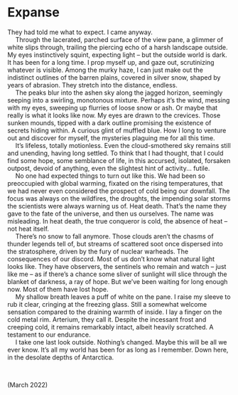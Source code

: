 # Expanse
<!-- #QUARK LIVE -->

They had told me what to expect. I came anyway.  
&emsp; Through the lacerated, parched surface of the view pane, a glimmer of white slips through, trailing the piercing echo of a harsh landscape outside. My eyes instinctively squint, expecting light – but the outside world is dark. It has been for a long time. I prop myself up, and gaze out, scrutinizing whatever is visible. Among the murky haze, I can just make out the indistinct outlines of the barren plains, covered in silver snow, shaped by years of abrasion. They stretch into the distance, endless.  
&emsp; The peaks blur into the ashen sky along the jagged horizon, seemingly seeping into a swirling, monotonous mixture. Perhaps it’s the wind, messing with my eyes, sweeping up flurries of loose snow or ash. Or maybe that really is what it looks like now. My eyes are drawn to the crevices. Those sunken mounds, tipped with a dark outline promising the existence of secrets hiding within. A curious glint of muffled blue. How I long to venture out and discover for myself, the mysteries plaguing me for all this time.  
&emsp; It’s lifeless, totally motionless. Even the cloud-smothered sky remains still and unending, having long settled. To think that I had thought, that I could find some hope, some semblance of life, in this accursed, isolated, forsaken outpost, devoid of anything, even the slightest hint of activity... futile.  
&emsp; No one had expected things to turn out like this. We had been so preoccupied with global warming, fixated on the rising temperatures, that we had never even considered the prospect of cold being our downfall. The focus was always on the wildfires, the droughts, the impending solar storms the scientists were always warning us of. Heat death. That’s the name they gave to the fate of the universe, and then us ourselves. The name was misleading. In heat death, the true conqueror is cold, the absence of heat – not heat itself.  
&emsp; There’s no snow to fall anymore. Those clouds aren’t the chasms of thunder legends tell of, but streams of scattered soot once dispersed into the stratosphere, driven by the fury of nuclear warheads. The consequences of our discord. Most of us don’t know what natural light looks like. They have observers, the sentinels who remain and watch – just like me – as if there’s a chance some sliver of sunlight will slice through the blanket of darkness, a ray of hope. But we’ve been waiting for long enough now. Most of them have lost hope.  
&emsp; My shallow breath leaves a puff of white on the pane. I raise my sleeve to rub it clear, cringing at the freezing glass. Still a somewhat welcome sensation compared to the draining warmth of inside. I lay a finger on the cold metal rim. Arterium, they call it. Despite the incessant frost and creeping cold, it remains remarkably intact, albeit heavily scratched. A testament to our endurance.  
&emsp; I take one last look outside. Nothing’s changed. Maybe this will be all we ever know. It’s all my world has been for as long as I remember. Down here, in the desolate depths of Antarctica.  


<br>


(March 2022)

<!-- #QUARK META
EXPORT expanse
STYLE #CREATIVE
-->
